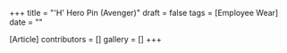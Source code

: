 +++
title = "'H' Hero Pin (Avenger)"
draft = false
tags = [Employee Wear]
date = ""

[Article]
contributors = []
gallery = []
+++